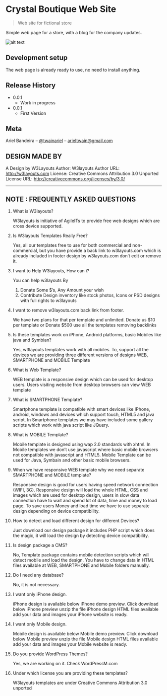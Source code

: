 # Crystal Boutique Web Site
> Web site for fictional store

Simple web page for a store, with a blog for the company updates.

![alt text](https://github.com/ArielBandeira/site/blob/master/images/preview.JPG)

## Development setup
The web page is already ready to use, no need to install anything.

## Release History
* 0.0.1
    * Work in progress
* 0.0.1
    * First Version
    
## Meta
Ariel Bandeira – [@twainariel](https://twitter.com/TwainAriel) – arieltwain@gmail.com

## DESIGN MADE BY 

A Design by W3Layouts
Author: W3layouts
Author URL: http://w3layouts.com
License: Creative Commons Attribution 3.0 Unported
License URL: http://creativecommons.org/licenses/by/3.0/

----------------------------------
NOTE : FREQUENTLY ASKED QUESTIONS 
----------------------------------

1. What is W3layouts?

	W3layouts is initiative of AgileITs to provide free web designs which are cross device supported.

2. Is W3layouts Templates Really Free?

	Yes, all our templates free to use for both commercial and non-commercial, but you have provide a back link to w3layouts.com which is already included in footer design by w3layouts.com don’t edit or remove it.

3. I want to Help W3layouts, How can i?

	You can help w3layouts By
	1. Donate Some $’s, Any Amount your wish
	2. Contribute Design inventory like stock photos, Icons or PSD designs with full rights to w3layouts

4. I want to remove w3layouts.com back link from footer.

	We have two plans for that per template and unlimited.
	Donate us $10 per template or Donate $500 use all the templates removing backlinks

5. Is these templates work on iPhone, Android platforms, basic Mobiles like java and Symbian?

	Yes, w3layouts templates work with all mobiles. To, support all the devices we are providing three different versions of designs WEB, SMARTPHONE and MOBILE Template

6. What is Web Template?

	WEB template is a responsive design which can be used for desktop users. Users visiting website from desktop browsers can view WEB template

7. What is SMARTPHONE Template?

	Smartphone template is compatible with smart devices like IPhone, android, windows and devices which support touch, HTML5 and java script.
	In Smartphone templates we may have included some gallery scripts which work with java script like JQuery.

8. What is MOBILE Template?

	Mobile template is designed using wap 2.0 standards with xhtml. In Mobile templates we don’t use javascript where basic mobile browsers not compatible with javascript and HTML5.
	Mobile Template can be used for Java, Symbain and other basic mobile browsers.

9. When we have responsive WEB template why we need separate SMARTPHONE and MOBILE template?

	Responsive design is good for users having speed network connection (WIFI, 3G). Responsive design will load the whole HTML, CSS and images which are used for desktop design, users in slow data connection have to wait and spend lot of data, time and money to load page. To save users Money and load time we have to use separate design depending on device compatibility.

10. How to detect and load different design for different Devices?

	Just download our design package it includes PHP script which does the magic, it will load the design by detecting device compatibility.

11. Is design package a CMS?

	No, Template package contains mobile detection scripts which will detect mobile and load the design. You have to change data in HTML files available at WEB, SMARTPHONE and Mobile folders manually.

12. Do I need any database?

	No, it is not necessary.

13. I want only iPhone design.

	iPhone design is available below iPhone demo preview. Click download below iPhone preview unzip the file iPhone design HTML files available add your data and images your iPhone website is ready.

14. I want only Mobile design.

	Mobile design is available below Mobile demo preview. Click download below Mobile preview unzip the file Mobile design HTML files available add your data and images your Mobile website is ready.

15. Do you provide WordPress Themes?

	Yes, we are working on it. Check WordPressM.com

16. Under which license you are providing these templates?

	W3layouts templates are under Creative Commons Attribution 3.0 unported

